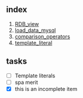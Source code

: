 ## index
1. [RDB_view](https://takakik.github.io/manuscript/01_RDB_view)
1. [load_data_mysql](https://takakik.github.io/manuscript/02_load_data_mysql)
1. [comparison_operators](https://takakik.github.io/manuscript/03_PHP_comparison_operators)
1. [template_literal](https://takakik.github.io/manuscript/04_template_literal)

## tasks
- [ ] Template literals  
- [ ] spa merit
- [x] this is an incomplete item  
